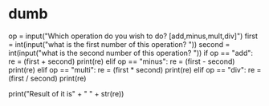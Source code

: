 # dumb

op = input("Which operation do you wish to do? [add,minus,mult,div]")
first = int(input("what is the first number of this operation? "))
second = int(input("what is the second number of this operation? "))
if op == "add":
    re = (first + second)
    print(re)
elif op == "minus":
    re = (first - second)
    print(re)
elif op == "multi":
    re = (first * second)
    print(re)
elif op  == "div":
    re = (first / second)
    print(re)

print("Result of it is" + " " + str(re))
